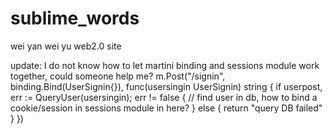 sublime_words
=============

wei yan wei yu web2.0 site

update: I do not know how to let martini binding and sessions module work together, could someone help me?
m.Post("/signin", binding.Bind(UserSignin{}), func(usersingin UserSignin) string {
		if userpost, err := QueryUser(usersingin); err != false {
			// find user in db, how to bind a cookie/session in sessions module in here?
		} else {
			return "query DB failed"
		}
	})
